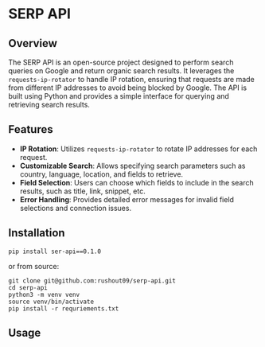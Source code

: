 
# SERP API

## Overview

The SERP API is an open-source project designed to perform search queries on Google and return organic search results. It leverages the `requests-ip-rotator` to handle IP rotation, ensuring that requests are made from different IP addresses to avoid being blocked by Google. The API is built using Python and provides a simple interface for querying and retrieving search results.

## Features

- **IP Rotation**: Utilizes `requests-ip-rotator` to rotate IP addresses for each request.
- **Customizable Search**: Allows specifying search parameters such as country, language, location, and fields to retrieve.
- **Field Selection**: Users can choose which fields to include in the search results, such as title, link, snippet, etc.
- **Error Handling**: Provides detailed error messages for invalid field selections and connection issues.

## Installation

```
pip install ser-api==0.1.0
```

or from source:

```
git clone git@github.com:rushout09/serp-api.git
cd serp-api
python3 -m venv venv
source venv/bin/activate
pip install -r requriements.txt
```

## Usage


